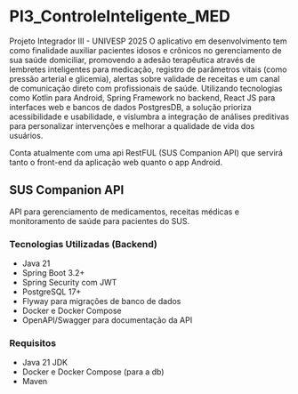 # PI3_ControleInteligente_MED
Projeto Integrador III - UNIVESP 2025
O aplicativo em desenvolvimento tem como finalidade auxiliar pacientes idosos e crônicos no gerenciamento de sua saúde domiciliar, promovendo a adesão terapêutica através de lembretes inteligentes para medicação, registro de parâmetros vitais (como pressão arterial e glicemia), alertas sobre validade de receitas e um canal de comunicação direto com profissionais de saúde. Utilizando tecnologias como Kotlin para Android, Spring Framework no backend, React JS para interfaces web e bancos de dados PostgresDB, a solução prioriza acessibilidade e usabilidade, e vislumbra a integração de análises preditivas para personalizar intervenções e melhorar a qualidade de vida dos usuários.

Conta atualmente com uma api RestFUL (SUS Companion API) que servirá tanto o front-end da aplicação web quanto o app Android.


## SUS Companion API

API para gerenciamento de medicamentos, receitas médicas e monitoramento de saúde para pacientes do SUS.

### Tecnologias Utilizadas (Backend)

- Java 21
- Spring Boot 3.2+
- Spring Security com JWT
- PostgreSQL 17+
- Flyway para migrações de banco de dados
- Docker e Docker Compose
- OpenAPI/Swagger para documentação da API

### Requisitos

- Java 21 JDK
- Docker e Docker Compose (para a db)
- Maven

